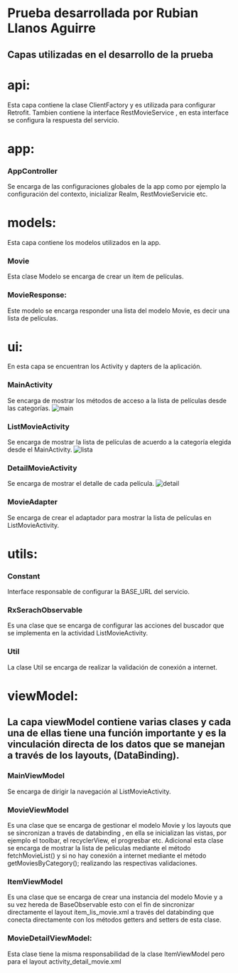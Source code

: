# Prueba desarrollada por Rubian Llanos Aguirre
## Capas utilizadas en el desarrollo de la prueba
# api:  
Esta capa contiene la clase ClientFactory y es utilizada para configurar Retrofit. Tambien contiene la interface RestMovieService , en esta interface se configura la respuesta del servicio. 
# app: 
### AppController 
Se encarga de las configuraciones globales de la app como por ejemplo la configuración del contexto, inicializar Realm, RestMovieServicie etc. 
# models: 
Esta capa contiene los modelos utilizados en la app.
### Movie
Esta clase Modelo se encarga de crear un ítem de películas.
### MovieResponse: 
Este modelo se encarga responder una lista del modelo Movie, es decir una lista de películas.
# ui: 
En esta capa se encuentran los Activity y dapters de la aplicación. 
### MainActivity
Se encarga de mostrar los métodos de acceso a la lista de películas desde las categorías. 
![main](https://user-images.githubusercontent.com/38786536/39595061-07029c70-4ed4-11e8-9a4f-7e129e45361b.JPG)
### ListMovieActivity 
Se encarga de mostrar la lista de películas de acuerdo a la categoría elegida desde el MainActivity. 
![lista](https://user-images.githubusercontent.com/38786536/39595252-8c1a5754-4ed4-11e8-989e-1bc5b7ee7ce2.JPG)
### DetailMovieActivity 
Se encarga de mostrar el detalle de cada película.
![detail](https://user-images.githubusercontent.com/38786536/39595287-a4473acc-4ed4-11e8-8ecb-13771764a0fa.JPG)

### MovieAdapter
Se encarga de crear el adaptador para mostrar la lista de películas en ListMovieActivity.
# utils: 
### Constant 
Interface responsable de configurar la BASE_URL del servicio.
### RxSerachObservable 
Es una clase que se encarga de configurar las acciones del buscador que se implementa en la actividad ListMovieActivity. 
### Util
La clase Util se encarga de realizar la validación de conexión a internet.
# viewModel: 
## La capa viewModel contiene varias clases y cada una de ellas tiene una función importante y es la vinculación directa de los datos que se manejan a través de los layouts, (DataBinding). 
### MainViewModel 
Se encarga de dirigir la navegación al ListMovieActivity.
### MovieViewModel 
Es una clase que se encarga de gestionar el modelo Movie y los layouts que se sincronizan a través de databinding , en ella se inicializan las vistas, por ejemplo el toolbar, el recyclerView, el progresbar etc.  Adicional esta clase se encarga de mostrar la lista de peliculas mediante el método fetchMovieList() y si no hay conexión a internet mediante el método getMoviesByCategory(); realizando las respectivas validaciones.
### ItemViewModel
Es una clase que se encarga de crear una instancia del modelo Movie y a su vez hereda de BaseObservable esto con el fin de sincronizar directamente el layout ítem_lis_movie.xml a través del databinding que conecta directamente con los métodos getters and setters de esta clase. 
### MovieDetailViewModel: 
Esta clase tiene la misma responsabilidad de la clase ItemViewModel pero para el layout activity_detail_movie.xml

